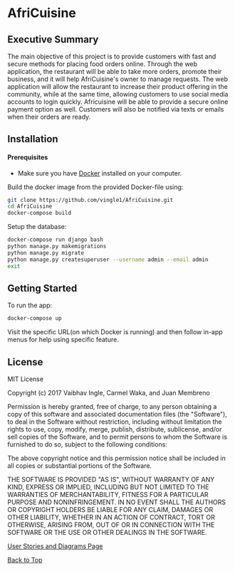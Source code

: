 # AfriCuisine

## Executive Summary
The main objective of this project is to provide customers with fast and secure methods for placing food orders online. Through the web application, the restaurant will be able to take more orders, promote their business, and it will help AfriCuisine's owner to manage requests. The web application will allow the restaurant to increase their product offering in the community, while at the same time, allowing customers to use social media accounts to login quickly. Africuisine will be able to provide a secure online payment option as well. Customers will also be notified via texts or emails when their orders are ready.

## Installation

#### Prerequisites
* Make sure you have [Docker](https://www.docker.com/) installed on your computer.

Build the docker image from the provided Docker-file using:

```bash
git clone https://github.com/vingle1/AfriCuisine.git
cd AfriCuisine
docker-compose build
```
Setup the database:
```bash
docker-compose run django bash
python manage.py makemigrations
python manage.py migrate
python manage.py createsuperuser --username admin --email admin
exit
```
## Getting Started
To run the app:
```bash
docker-compose up
```
Visit the specific URL(on which Docker is running) and then follow in-app menus for help using specific feature.

## License

MIT License

Copyright (c) 2017 Vaibhav Ingle, Carmel Waka, and Juan Membreno

Permission is hereby granted, free of charge, to any person obtaining a copy
of this software and associated documentation files (the "Software"), to deal
in the Software without restriction, including without limitation the rights
to use, copy, modify, merge, publish, distribute, sublicense, and/or sell
copies of the Software, and to permit persons to whom the Software is
furnished to do so, subject to the following conditions:

The above copyright notice and this permission notice shall be included in all
copies or substantial portions of the Software.

THE SOFTWARE IS PROVIDED "AS IS", WITHOUT WARRANTY OF ANY KIND, EXPRESS OR
IMPLIED, INCLUDING BUT NOT LIMITED TO THE WARRANTIES OF MERCHANTABILITY,
FITNESS FOR A PARTICULAR PURPOSE AND NONINFRINGEMENT. IN NO EVENT SHALL THE
AUTHORS OR COPYRIGHT HOLDERS BE LIABLE FOR ANY CLAIM, DAMAGES OR OTHER
LIABILITY, WHETHER IN AN ACTION OF CONTRACT, TORT OR OTHERWISE, ARISING FROM,
OUT OF OR IN CONNECTION WITH THE SOFTWARE OR THE USE OR OTHER DEALINGS IN THE
SOFTWARE.

[User Stories and Diagrams Page](/docs/README.md)

[Back to Top](#africuisine)
